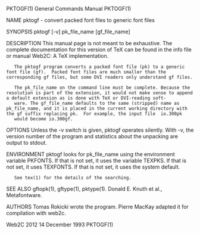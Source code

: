 PKTOGF(1)                                                                                  General Commands Manual                                                                                  PKTOGF(1)



NAME
       pktogf - convert packed font files to generic font files

SYNOPSIS
       pktogf [-v] pk_file_name [gf_file_name]

DESCRIPTION
       This manual page is not meant to be exhaustive.  The complete documentation for this version of TeX can be found in the info file or manual Web2C: A TeX implementation.

       The pktogf program converts a packed font file (pk) to a generic font file (gf).  Packed font files are much smaller than the corresponding gf files, but some DVI readers only understand gf files.

       The pk_file_name on the command line must be complete. Because the resolution is part of the extension, it would not make sense to append a default extension as is done with TeX or DVI-reading soft‐
       ware. The gf_file_name defaults to the same (stripped) name as pk_file_name, and it is placed in the current working directory with the gf suffix replacing pk.  For example, the input file  io.300pk
       would become io.300gf.

OPTIONS
       Unless the -v switch is given, pktogf operates silently.  With -v, the version number of the program and statistics about the unpacking are output to stdout.

ENVIRONMENT
       pktogf looks for pk_file_name using the environment variable PKFONTS.  If that is not set, it uses the variable TEXPKS.  If that is not set, it uses TEXFONTS.  If that is not set, it uses the system
       default.

       See tex(1) for the details of the searching.

SEE ALSO
       gftopk(1), gftype(1), pktype(1).
       Donald E. Knuth et al., Metafontware.

AUTHORS
       Tomas Rokicki wrote the program.  Pierre MacKay adapted it for compilation with web2c.



Web2C 2012                                                                                     14 December 1993                                                                                     PKTOGF(1)
